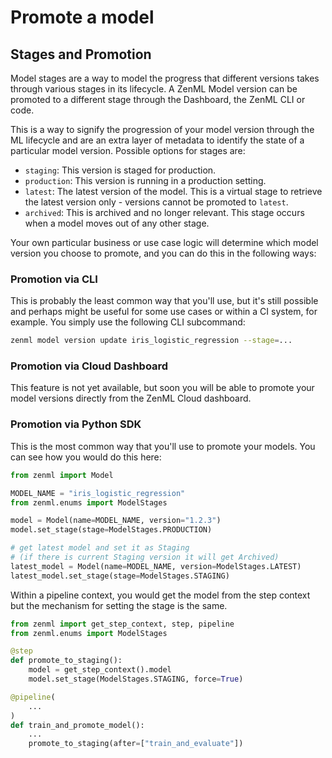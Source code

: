 # Promote a model

## Stages and Promotion

Model stages are a way to model the progress that different versions takes through various stages in its lifecycle. A ZenML Model version can be promoted to a different stage through the Dashboard, the ZenML CLI or code.

This is a way to signify the progression of your model version through the ML lifecycle and are an extra layer of metadata to identify the state of a particular model version. Possible options for stages are:

* `staging`: This version is staged for production.
* `production`: This version is running in a production setting.
* `latest`: The latest version of the model. This is a virtual stage to retrieve the latest version only - versions cannot be promoted to `latest`.
* `archived`: This is archived and no longer relevant. This stage occurs when a model moves out of any other stage.

Your own particular business or use case logic will determine which model version you choose to promote, and you can do this in the following ways:

### Promotion via CLI

This is probably the least common way that you'll use, but it's still possible and perhaps might be useful for some use cases or within a CI system, for example. You simply use the following CLI subcommand:

```bash
zenml model version update iris_logistic_regression --stage=...
```

### Promotion via Cloud Dashboard

This feature is not yet available, but soon you will be able to promote your model versions directly from the ZenML Cloud dashboard. 

### Promotion via Python SDK

This is the most common way that you'll use to promote your models. You can see how you would do this here:

```python
from zenml import Model

MODEL_NAME = "iris_logistic_regression"
from zenml.enums import ModelStages

model = Model(name=MODEL_NAME, version="1.2.3")
model.set_stage(stage=ModelStages.PRODUCTION)

# get latest model and set it as Staging
# (if there is current Staging version it will get Archived)
latest_model = Model(name=MODEL_NAME, version=ModelStages.LATEST)
latest_model.set_stage(stage=ModelStages.STAGING)
```

Within a pipeline context, you would get the model from the step context but the mechanism for setting the stage is the same.

```python
from zenml import get_step_context, step, pipeline
from zenml.enums import ModelStages

@step
def promote_to_staging():
    model = get_step_context().model
    model.set_stage(ModelStages.STAGING, force=True)

@pipeline(
    ...
)
def train_and_promote_model():
    ...
    promote_to_staging(after=["train_and_evaluate"])
```
